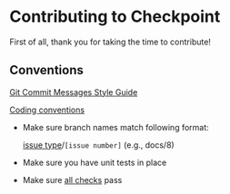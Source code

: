 # Contributing to Checkpoint

First of all, thank you for taking the time to contribute!

## Conventions

[Git Commit Messages Style Guide](https://github.com/natiginfo/Checkpoint/wiki/Commit-Message-Style-Guide)

[Coding conventions](https://kotlinlang.org/docs/reference/coding-conventions.html)

* Make sure branch names match following format:

    [issue type](https://github.com/natiginfo/Checkpoint/wiki/Commit-Message-Style-Guide#the-type)/`[issue number]` (e.g., docs/8)


* Make sure you have unit tests in place

* Make sure [all checks](https://github.com/natiginfo/Checkpoint/blob/master/.github/workflows/branch-checks.yml) pass
